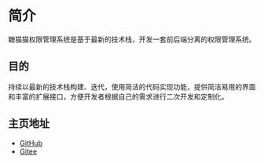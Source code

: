 # 简介

糖猫猫权限管理系统是基于最新的技术栈，开发一套前后端分离的权限管理系统。

## 目的

持续以最新的技术栈构建、迭代，使用简洁的代码实现功能，提供简洁易用的界面和丰富的扩展接口，方便开发者根据自己的需求进行二次开发和定制化。

## 主页地址

- [GitHub](https://github.com/tangllty/)
- [Gitee](https://gitee.com/tangllty/)
